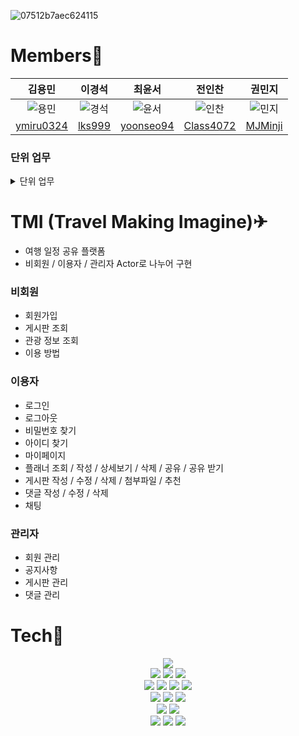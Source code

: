 ![07512b7aec624115](https://user-images.githubusercontent.com/81818730/187848474-aa0640af-6d98-41c9-bfbb-7ef5f5c2ea5d.png)

# Members🙋
|김용민|이경석|최윤서|전인찬|권민지|
|:---:|:---:|:---:|:---:|:---:|
|![용민](https://user-images.githubusercontent.com/81818730/187851694-69d08be2-13f1-4adb-adc2-ee27a365cc53.png)|![경석](https://user-images.githubusercontent.com/81818730/187851761-10235d31-d060-4d7a-bf09-4c1b09048213.png)|![윤서](https://user-images.githubusercontent.com/81818730/187851996-dfa3050f-af56-49cd-ad48-ddb94e07c5d1.png)|![인찬](https://user-images.githubusercontent.com/81818730/187851778-2e4550b6-3e7d-413c-abd2-87b3a056afbf.png)|![민지](https://user-images.githubusercontent.com/81818730/187851776-10e60159-31cf-4a18-87c7-26b43ff5ab82.png)|
|[ymiru0324](https://github.com/ymiru0324)|[lks999](https://github.com/lks999)|[yoonseo94](https://github.com/yoonseo94)|[Class4072](https://github.com/Class4072)|[MJMinji](https://github.com/MJMinji)|

### 단위 업무
<details>
<summary>단위 업무 </summary>
<div markdown="1">

| 구분 | 주요 업무 | 요구사항 정의 | 담당자 |
| --- | --- | --- | --- |
| 메인 | 메인(GIF) | 메인 페이지 | 최윤서 |
|  | 베스트 후기 | 메인 페이지 기능 | 이경석 |
|  | 베스트 플래너 |  | 이경석 |
|  | 관광정보 위젯 |  | 전인찬 |
| 메뉴 바 | 이용방법 | 메뉴 바 | 최윤서 |
|  | 게시판 |  | 최윤서 |
|  | 회원가입/로그인 |  | 최윤서 |
|  | 로그아웃 |  | 최윤서 |
|  | 마이페이지 |  | 최윤서 |
|  | 플래너 |  | 최윤서 |
| 사이드 바 | 채팅 | 사이드 바 | 전인찬 |
|  | 문의 |  | 전인찬 |
|  | 상단 스크롤 |  | 전인찬 |
| 소개 페이지 | 소개 페이지 | 홈페이지 소개 페이지 | 최윤서 |
| 게시판 | 베스트 플래너 | 게시판 목록 | 최윤서 |
|  | 베스트 후기 |  | 최윤서 |
|  | 플래너 |  | 최윤서 |
|  | 후기 |  | 최윤서 |
|  | 여행친구 |  | 최윤서 |
| 마이페이지 | 내가 쓴 글 | 내가 쓴 게시글 | 김용민 |
|  | 비밀번호 변경 | 내 정보 관리 | 김용민 |
|  | 회원정보 변경 |  | 김용민 |
|  | 회원 탈퇴 |  | 김용민 |
| 플래너 게시판 | 좋아요 기능 | 플래너 게시판 | 이경석 |
|  | 플래너 공유 받기 |  | 이경석 |
|  | 플래너 공유 |  | 김용민 |
|  | 플래너 게시판 수정 |  | 이경석 |
|  | 플래너 게시판 삭제 |  | 이경석 |
|  | 플래너 댓글 작성 | 플래너 게시판 댓글 | 이경석 |
|  | 플래너 댓글 수정 |  | 이경석 |
|  | 플래너 댓글 삭제 |  | 이경석 |
| 후기 게시판 | 좋아요 기능 | 후기 게시판 | 이경석 |
|  | 후기 게시판 작성 |  | 이경석 |
|  | 후기 게시판 수정 |  | 이경석 |
|  | 후기 게시판 삭제 |  | 이경석 |
|  | 플래너 공유 |  | 김용민 |
|  | 파일 첨부 |  | 이경석 |
|  | 후기 댓글 작성 | 후기 게시판 댓글 | 이경석 |
|  | 후기 댓글 수정 |  | 이경석 |
|  | 후기 댓글 삭제 |  | 이경석 |
| 여행 친구 게시판 | 여행 친구 게시판 작성 | 여행 친구 게시판 | 이경석 |
|  | 여행 친구 게시판 수정 |  | 이경석 |
|  | 여행 친구 게시판 삭제 |  | 이경석 |
|  | 플래너 공유 |  | 김용민 |
|  | 작성파일 첨부 |  | 이경석 |
|  | 여행 친구 댓글 작성 | 여행 친구 게시판 댓글 | 이경석 |
|  | 여행 친구 댓글 수정 |  | 이경석 |
|  | 여행 친구 댓글 삭제 |  | 이경석 |
|  | 게시글 채팅 연결 | 채팅 연결 | 이경석 |
|  | 검색 | 여행 친구 게시판 검색 | 전인찬 |
| 베스트 플래너 게시판 | 링크 | 플래너 게시판 | 이경석 |
| 베스트 후기 게시판 | 링크 | 후기 게시판 | 이경석 |
| 관광정보 페이지 | 관광 정보 | 관광 정보 페이지 | 전인찬 |
|  | 검색 |  | 전인찬 |
| 로그인/로그아웃 | 로그인 | 로그인 | 최윤서 |
|  | 로그아웃 | 로그아웃 | 최윤서 |
|  | 아이디 찾기 | 아이디 &  비밀번호 찾기 | 최윤서 |
|  | 비밀번호 찾기 |  | 최윤서 |
| 회원가입  | 회원가입 | 회원가입 | 최윤서 |
| 채팅 | 채팅방 | 1 : 1 채팅 | 최윤서 |
|  | 1 : 1 채팅 ( 사이드 바 ) |  | 최윤서 |
|  | 1 : 1 채팅 |  | 최윤서 |
| 플래너 | 내 플래너 | MY 플래너 | 김용민 |
|  | 내 플래너 생성 |  | 김용민 |
|  | 내 플래너 삭제 |  | 김용민 |
|  | 내 플래너 상세 보기 |  | 김용민 |
| 회원 관리 ( 관리자 ) | 회원 검색 | 회원 관리 | 권민지 |
|  | 회원 탈퇴 |  | 권민지 |
| 공지사항 ( 관리자 ) | 공지사항 작성 | 공지사항 | 권민지 |
|  | 공지사항 수정 |  | 권민지 |
|  | 공지사항 삭제 |  | 권민지 |
|  | 파일첨부 |  | 권민지 |
| 게시판 관리 ( 관리자 ) | 게시글 삭제 | 게시판 관리 | 권민지 |
|  | 게시글 수정 |  | 권민지 |
|  | 게시글 댓글 삭제 |  | 권민지 |

</div>
</details>

# TMI (Travel Making Imagine)✈︎
- 여행 일정 공유 플랫폼
- 비회원 / 이용자 / 관리자 Actor로 나누어 구현
### 비회원
- 회원가입
- 게시판 조회
- 관광 정보 조회
- 이용 방법
### 이용자
- 로그인
- 로그아웃
- 비밀번호 찾기
- 아이디 찾기
- 마이페이지
- 플래너 조회 / 작성 / 상세보기 / 삭제 / 공유 / 공유 받기
- 게시판 작성 / 수정 / 삭제 / 첨부파일 / 추천
- 댓글 작성 / 수정 / 삭제
- 채팅
### 관리자
- 회원 관리
- 공지사항
- 게시판 관리
- 댓글 관리

# Tech🔨
<div align="center">
<img src="https://img.shields.io/badge/Windows-0078D6?style=for-the-badge&logo=Windows&logoColor=white">
<br>
<img src="https://img.shields.io/badge/Spring-6DB33F?style=for-the-badge&logo=Spring&logoColor=white">
<img src="https://img.shields.io/badge/Oracle-F80000?style=for-the-badge&logo=Oracle&logoColor=white">
<img src="https://img.shields.io/badge/Apache Tomcat-F8DC75?style=for-the-badge&logo=Apache Tomcat&logoColor=white">
<br>
<img src="https://img.shields.io/badge/Java-007396?style=for-the-badge&logo=Java&logoColor=white">
<img src="https://img.shields.io/badge/JavaScript-F7DF1E?style=for-the-badge&logo=JavaScript&logoColor=white">
<img src="https://img.shields.io/badge/CSS3-1572B6?style=for-the-badge&logo=CSS3&logoColor=white">
<img src="https://img.shields.io/badge/html5-E34F26?style=for-the-badge&logo=html5&logoColor=white">
<br>
<img src="https://img.shields.io/badge/JSON-0769AD?style=for-the-badge&logo=JSON&logoColor=white">
<img src="https://img.shields.io/badge/jQuery-000000?style=for-the-badge&logo=jQuery&logoColor=white">
<img src="https://img.shields.io/badge/Spring Security-6DB33F?style=for-the-badge&logo=Spring Security&logoColor=white">
<br>
<img src="https://img.shields.io/badge/Bootstrap-7952B3?style=for-the-badge&logo=Bootstrap&logoColor=white">
<img src="https://img.shields.io/badge/Kakao-FFCD00?style=for-the-badge&logo=Kakao&logoColor=white">
<br>
<img src="https://img.shields.io/badge/Notion-000000?style=for-the-badge&logo=Notion&logoColor=white">
<img src="https://img.shields.io/badge/GitHub-181717?style=for-the-badge&logo=GitHub&logoColor=white">
<img src="https://img.shields.io/badge/Sourcetree-0052CC?style=for-the-badge&logo=Sourcetree&logoColor=white">
</div>
